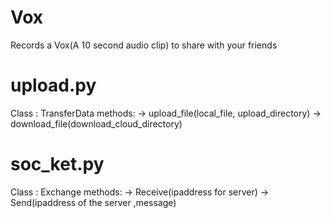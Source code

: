 # Vox

Records a Vox(A 10 second audio clip) to share with your friends




# upload.py 

Class : TransferData
       methods: 
       			-> upload_file(local_file, upload_directory)
       			-> download_file(download_cloud_directory)

# soc_ket.py

Class  : Exchange
		methods:
				-> Receive(ipaddress for server)
				-> Send(ipaddress of the server ,message)